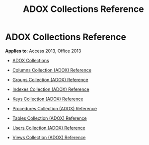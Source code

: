﻿---
title: ADOX Collections Reference
TOCTitle: ADOX Collections
ms:assetid: 9992a6dc-21ed-4032-b307-835bf314b262
ms:mtpsurl: https://msdn.microsoft.com/library/JJ249689(v=office.15)
ms:contentKeyID: 48546518
ms.date: 09/18/2015
mtps_version: v=office.15
---

# ADOX Collections Reference


**Applies to**: Access 2013, Office 2013


  - [ADOX Collections](adox-collections.md)

  - [Columns Collection (ADOX) Reference](columns-collection-adox-reference.md)

  - [Groups Collection (ADOX) Reference](groups-collection-adox-reference.md)

  - [Indexes Collection (ADOX) Reference](indexes-collection-adox-reference.md)

  - [Keys Collection (ADOX) Reference](keys-collection-adox-reference.md)

  - [Procedures Collection (ADOX) Reference](procedures-collection-adox-reference.md)

  - [Tables Collection (ADOX) Reference](tables-collection-adox-reference.md)

  - [Users Collection (ADOX) Reference](users-collection-adox-reference.md)

  - [Views Collection (ADOX) Reference](views-collection-adox-reference.md)

